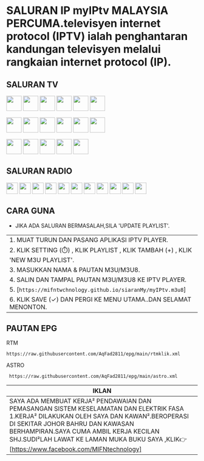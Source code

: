 # SALURAN IP myIPtv MALAYSIA PERCUMA.televisyen internet protocol (IPTV) ialah penghantaran kandungan televisyen melalui rangkaian internet protocol (IP).

## SALURAN TV

[<img src="https://mifntechnology.github.io/siaranMy/logo/Tv1.png" width="40" />](lists/Tv1.md)
[<img src="https://mifntechnology.github.io/siaranMy/logo/Tv2.png" width="40" />](lists/Tv2.md)
[<img src="https://mifntechnology.github.io/siaranMy/logo/Tv3.png" width="40" />](lists/Tv3.md)
[<img src="https://mifntechnology.github.io/siaranMy/logo/OkeyTv.png" width="40" />](lists/OkeyTv.md) 
[<img src="https://mifntechnology.github.io/siaranMy/logo/Tv6.png" width="40" />](lists/Tv6.md)
[<img src="https://mifntechnology.github.io/siaranMy/logo/DidikTv.png" width="40" />](l/ists/DidikTv.md)

[<img src="https://mifntechnology.github.io/siaranMy/logo/8tv.png" width="40" />](lists/8tv.md)
[<img src="https://mifntechnology.github.io/siaranMy/logo/Tv9.png" width="40" />](lists/Tv9.md)
[<img src="https://mifntechnology.github.io/siaranMy/logo/DramaSangat.png" width="40" />](lists/DramaSangat.md)
[<img src="https://mifntechnology.github.io/siaranMy/logo/BeritaRtm.png" width="40" />](lists/BeritaRtm.md)
[<img src="https://mifntechnology.github.io/siaranMy/logo/SukanRtm.png" width="40" />](lists/SukamRtm.md)
[<img src="https://mifntechnology.github.io/siaranMy/logo/Bernama.png" width="40" />](lists/Bernama.md)

[<img src="https://mifntechnology.github.io/siaranMy/logo/TvIkim.png" width="40" />](lists/TvIkim.md)
[<img src="https://mifntechnology.github.io/siaranMy/logo/Tvs.jpg" width="40" />](lists/Tvs.md)
[<img src="https://mifntechnology.github.io/siaranMy/logo/AstroAwani.png" width="40" />](lists/AstroAwani.md) 
[<img src="https://mifntechnology.github.io/siaranMy/logo/DewanRakyat.png" width="40" />](lists/DewanRakyat.md)
[<img src="https://mifntechnology.github.io/siaranMy/logo/DewanNegara.png" width="40" />](lists/DewanNegara.md)

## SALURAN RADIO

[<img width="30" src="https://mifntechnology.github.io/siaranMy/logo/Era.png"/>](lists/Era.md)
[<img width="30" src="https://mifntechnology.github.io/siaranMy/logo/FlyFm.png"/>](lists/FlyFm.md)
[<img width="30" src="https://mifntechnology.github.io/siaranMy/logo/HotFm.png"/>](lists/HotFm.md)
[<img width="30" src="https://mifntechnology.github.io/siaranMy/logo/HitzFm.png"/>](lists/HitzFm.md)
[<img width="30" src="https://mifntechnology.github.io/siaranMy/logo/JohorFm.png"/>](lists/JohorFm.md)
[<img width="30" src="https://mifntechnology.github.io/siaranMy/logo/NasionalFm.png"/>](lists/NasionalFm.md)
[<img width="30" src="https://mifntechnology.github.io/siaranMy/logo/RadioKlasik.png"/>](lists/RadioKlasik.md)
[<img width="30" src="https://mifntechnology.github.io/siaranMy/logo/SinarFm.png"/>](lists/SinarFm.md)
[<img width="30" src="https://mifntechnology.github.io/siaranMy/logo/Suria.png"/>](lists/Suria.md)
[<img width="30" src="https://mifntechnology.github.io/siaranMy/logo/BuletinFm.png"/>](lists/BuletinFm.md)
[<img width="30" src="https://mifntechnology.github.io/siaranMy/logo/bestfm.png"/>](lists/bestfm.md)

## CARA GUNA
- JIKA ADA SALURAN BERMASALAH,SILA 'UPDATE PLAYLIST'.

||
|-|
| 1. MUAT TURUN DAN PASANG APLIKASI IPTV PLAYER.
| 2. KLIK SETTING (⏱️) , KLIK PLAYLIST , KLIK TAMBAH (+) , KLIK 'NEW M3U PLAYLIST'.
| 3. MASUKKAN NAMA & PAUTAN M3U/M3U8.
| 4. SALIN DAN TAMPAL PAUTAN M3U/M3U8 KE IPTV PLAYER.
| 5. [`https://mifntwchnology.github.io/siaranMy/myIPtv.m3u8`]
| 6. KLIK SAVE (✓) DAN PERGI KE MENU UTAMA..DAN SELAMAT MENONTON. |


## PAUTAN EPG
RTM 
~~~
https://raw.githubusercontent.com/AqFad2811/epg/main/rtmklik.xml 
~~~
ASTRO
~~~
 https://raw.githubusercontent.com/AqFad2811/epg/main/astro.xml
~~~


|IKLAN|
|--|
|SAYA ADA MEMBUAT KERJA² PENDAWAIAN DAN PEMASANGAN SISTEM KESELAMATAN DAN ELEKTRIK FASA 1.KERJA² DILAKUKAN OLEH SAYA DAN KAWAN².BEROPERASI DI SEKITAR JOHOR BAHRU DAN KAWASAN BERHAMPIRAN.SAYA CUMA AMBIL KERJA KECILAN SHJ.SUDI²LAH LAWAT KE LAMAN MUKA BUKU SAYA ,KLIK👉<link><url> [https://www.facebook.com/MIFNtechnology] </url>|
